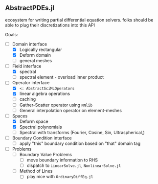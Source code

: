 ## AbstractPDEs.jl

ecosystem for writing partial differential equation solvers. folks should be able to plug their discretizations into this API


Goals:
- [ ] Domain interface
  - [X] Logically rectangular
  - [X] Deform domain
  - [ ] general meshes
- [ ] Field interface
  - [x] spectral
  - [ ] spectral element - overload inner product
- [ ] Operator interface
  - [X] `<: AbstractSciMLOperators`
  - [X] linear algebra operations
  - [ ] caching
  - [ ] Gather-Scatter operator using `NNlib`
  - [ ] General interpolation operator on element-meshes
- [ ] Spaces
  - [X] Deform space
  - [X] Spectral polynomials
  - [ ] Spectral with transforms (Fourier, Cosine, Sin, Ultraspherical,)
- [ ] Boundary Condition interface
  - [ ] apply "this" boundary condition based on "that" domain tag
- [ ] Problems
  - [ ] Boundary Value Problems
    - [ ] move boundary information to RHS
    - [ ] dispatch to `LinearSolve.jl`, `NonlinearSolve.jl`
  - [ ] Method of Lines
    - [ ] play nice with `OrdinaryDiffEq.jl`
